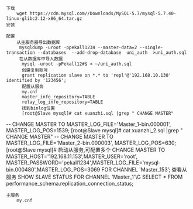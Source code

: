 	下载
		wget https://cdn.mysql.com//Downloads/MySQL-5.7/mysql-5.7.40-linux-glibc2.12-x86_64.tar.gz
	安装
		
	配置
		从主服务器导出数据库
		 mysqldump -uroot -ppekall1234 --master-data=2 --single-transaction --databases  --add-drop-database  uni_auth  >uni_auth.sql
		 在从数据库中导入数据
		  mysql -uroot -pPekall12#$ < ~/uni_auth.sql
		  创建复制账号
		  grant replication slave on *.* to 'repl'@'192.168.10.130' identified by '123456';
		  配置从服务
		  my.cnf
		  master_info_repository=TABLE
		  relay_log_info_repository=TABLE
		  找到binlog位置
		  [root@Slave mysql]# cat xuanzhi.sql |grep " CHANGE MASTER"
-- CHANGE MASTER TO MASTER_LOG_FILE='Master_1-bin.000001', MASTER_LOG_POS=1539;
[root@Slave mysql]# cat xuanzhi_2.sql |grep " CHANGE MASTER"
-- CHANGE MASTER TO MASTER_LOG_FILE='Master_2-bin.000003', MASTER_LOG_POS=630;
[root@Slave mysql]# 
		  启动从服务,可配置多个
		  CHANGE MASTER TO MASTER_HOST='192.168.11.153',MASTER_USER='root', MASTER_PASSWORD='pekall1234',MASTER_LOG_FILE='mysql-bin.000480',MASTER_LOG_POS=3069 FOR CHANNEL 'Master_153’;
		  查看从服务
		  SHOW SLAVE STATUS FOR CHANNEL 'Master_1'\G
		  SELECT * FROM performance_schema.replication_connection_status; 

	主服务
		my.cnf